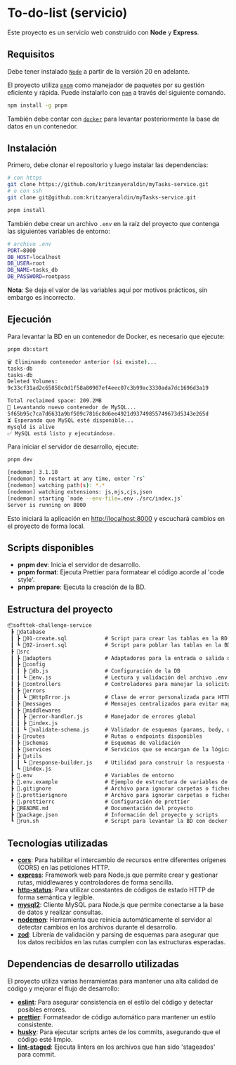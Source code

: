# To-do-list (servicio)

Este proyecto es un servicio web construido con **Node** y **Express**.

## Requisitos

Debe tener instalado [`Node`](https://nodejs.org/en/download/package-manager) a partir de la versión 20 en adelante.

El proyecto utiliza [`pnpm`](https://pnpm.io/es/) como manejador de paquetes por su gestión eficiente y rápida. Puede instalarlo con [`npm`](https://pnpm.io/es/installation#usando-pnpm) a través del siguiente comando.

```sh
npm install -g pnpm
```

También debe contar con [`docker`](https://docs.docker.com) para levantar posteriormente la base de datos en un contenedor.

## Instalación

Primero, debe clonar el repositorio y luego instalar las dependencias:

```sh
# con https
git clone https://github.com/kritzanyeraldin/myTasks-service.git
# o con ssh
git clone git@github.com:kritzanyeraldin/myTasks-service.git

pnpm install
```

También debe crear un archivo `.env` en la raíz del proyecto que contenga las siguientes variables de entorno:

```sh
# archivo .env
PORT=8000
DB_HOST=localhost
DB_USER=root
DB_NAME=tasks_db
DB_PASSWORD=rootpass
```

**Nota**: Se deja el valor de las variables aquí por motivos prácticos, sin embargo es incorrecto.

## Ejecución

Para levantar la BD en un contenedor de Docker, es necesario que ejecute:

```sh
pnpm db:start

🗑️ Eliminando contenedor anterior (si existe)...
tasks-db
tasks-db
Deleted Volumes:
9c33cf31ad2c65858c0d1f58a80907ef4eec07c3b99ac3330ada7dc1696d3a19

Total reclaimed space: 209.2MB
🚀 Levantando nuevo contenedor de MySQL...
5f65b95c7ca7d6631a9bf509c7816c8d6ee4921d93749855749673d5343e265d
⏳ Esperando que MySQL esté disponible...
mysqld is alive
✅ MySQL está listo y ejecutándose.
```

Para iniciar el servidor de desarrollo, ejecute:

```sh
pnpm dev

[nodemon] 3.1.10
[nodemon] to restart at any time, enter `rs`
[nodemon] watching path(s): *.*
[nodemon] watching extensions: js,mjs,cjs,json
[nodemon] starting `node --env-file=.env ./src/index.js`
Server is running on 8000
```

Esto iniciará la aplicación en [http://localhost:8000](http://localhost:8000) y escuchará cambios en el proyecto de forma local.

## Scripts disponibles

- **pnpm dev**: Inicia el servidor de desarrollo.
- **pnpm format**: Ejecuta Prettier para formatear el código acorde al 'code style'.
- **pnpm prepare**: Ejecuta la creación de la BD.

## Estructura del proyecto

```txt
📦softtek-challenge-service
 ┣ 📂database
 ┃ ┣ 📜01-create.sql            # Script para crear las tablas en la BD
 ┃ ┗ 📜02-insert.sql            # Script para poblar las tablas en la BD
 ┣ 📂src
 ┃ ┣ 📂adapters                 # Adaptadores para la entrada o salida de datos
 ┃ ┣ 📂config
 ┃ ┃ ┣ 📜db.js                  # Configuración de la DB
 ┃ ┃ ┗ 📜env.js                 # Lectura y validación del archivo .env
 ┃ ┣ 📂controllers              # Controladores para manejar la solicitud y respuesta de las rutas
 ┃ ┣ 📂errors
 ┃ ┃ ┗ 📜HttpError.js           # Clase de error personalizada para HTTP
 ┃ ┣ 📂messages                 # Mensajes centralizados para evitar magic strings
 ┃ ┣ 📂middlewares
 ┃ ┃ ┣ 📜error-handler.js       # Manejador de errores global
 ┃ ┃ ┣ 📜index.js
 ┃ ┃ ┗ 📜validate-schema.js     # Validador de esquemas (params, body, query, etc)
 ┃ ┣ 📂routes                   # Rutas o endpoints disponibles
 ┃ ┣ 📂schemas                  # Esquemas de validación
 ┃ ┣ 📂services                 # Servicios que se encargan de la lógica de negocio
 ┃ ┣ 📂utils
 ┃ ┃ ┗ 📜response-builder.js    # Utilidad para construir la respuesta (success o error)
 ┃ ┗ 📜index.js
 ┣ 📜.env                       # Variables de entorno
 ┣ 📜.env.example               # Ejemplo de estructura de variables de entorno
 ┣ 📜.gitignore                 # Archivo para ignorar carpetas o ficheros con git
 ┣ 📜.prettierignore            # Archivo para ignorar carpetas o ficheros con prettier
 ┣ 📜.prettierrc                # Configuración de prettier
 ┣ 📜README.md                  # Documentación del proyecto
 ┣ 📜package.json               # Información del proyecto y scripts
 ┗ 📜run.sh                     # Script para levantar la BD con docker
```

## Tecnologías utilizadas

- [**cors**](https://github.com/expressjs/cors#readme): Para habilitar el intercambio de recursos entre diferentes orígenes (CORS) en las peticiones HTTP.
- [**express**](https://expressjs.com/): Framework web para Node.js que permite crear y gestionar rutas, middlewares y controladores de forma sencilla.
- [**http-status**](https://github.com/adaltas/node-http-status): Para utilizar constantes de códigos de estado HTTP de forma semántica y legible.
- [**mysql2**](https://sidorares.github.io/node-mysql2/docs): Cliente MySQL para Node.js que permite conectarse a la base de datos y realizar consultas.
- [**nodemon**](https://nodemon.io/): Herramienta que reinicia automáticamente el servidor al detectar cambios en los archivos durante el desarrollo.
- [**zod**](https://zod.dev/): Librería de validación y parsing de esquemas para asegurar que los datos recibidos en las rutas cumplen con las estructuras esperadas.

## Dependencias de desarrollo utilizadas

El proyecto utiliza varias herramientas para mantener una alta calidad de código y mejorar el flujo de desarrollo:

- [**eslint**](https://www.npmjs.com/package/eslint): Para asegurar consistencia en el estilo del código y detectar posibles errores.
- [**prettier**](https://www.npmjs.com/package/prettier): Formateador de código automático para mantener un estilo consistente.
- [**husky**](https://typicode.github.io/husky/): Para ejecutar scripts antes de los commits, asegurando que el código esté limpio.
- [**lint-staged**](https://www.npmjs.com/package/lint-staged): Ejecuta linters en los archivos que han sido 'stageados' para commit.

